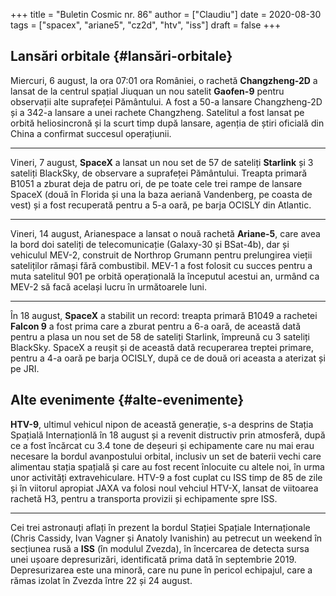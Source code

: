 +++
title = "Buletin Cosmic nr. 86"
author = ["Claudiu"]
date = 2020-08-30
tags = ["spacex", "ariane5", "cz2d", "htv", "iss"]
draft = false
+++

## Lansări orbitale {#lansări-orbitale}

Miercuri, 6 august, la ora 07:01 ora României, o rachetă **Changzheng-2D** a lansat de la centrul spațial Jiuquan un nou satelit **Gaofen-9** pentru observații alte suprafeței Pământului. A fost a 50-a lansare Changzheng-2D și a 342-a lansare a unei rachete Changzheng. Satelitul a fost lansat pe orbită heliosincronă și la scurt timp după lansare, agenția de știri oficială din China a confirmat succesul operațiunii.

---

Vineri, 7 august, **SpaceX** a lansat un nou set de 57 de sateliți **Starlink** și 3 sateliți BlackSky, de observare a suprafeței Pământului. Treapta primară B1051 a zburat deja de patru ori, de pe toate cele trei rampe de lansare SpaceX (două în Florida și una la baza aeriană Vandenberg, pe coasta de vest) și a fost recuperată pentru a 5-a oară, pe barja OCISLY din Atlantic.

---

Vineri, 14 august, Arianespace a lansat o nouă rachetă **Ariane-5**, care avea la bord doi sateliți de telecomunicație (Galaxy-30 și BSat-4b), dar și vehiculul MEV-2, construit de Northrop Grumann pentru prelungirea vieții sateliților rămași fără combustibil. MEV-1 a fost folosit cu succes pentru a muta satelitul 901 pe orbită operațională la începutul acestui an, urmând ca MEV-2 să facă același lucru în următoarele luni.

---

În 18 august, **SpaceX** a stabilit un record: treapta primară B1049 a rachetei **Falcon 9** a fost prima care a zburat pentru a 6-a oară, de această dată pentru a plasa un nou set de 58 de sateliți Starlink, împreună cu 3 sateliți BlackSky. SpaceX a reușit și de această dată recuperarea treptei primare, pentru a 4-a oară pe barja OCISLY, după ce de două ori aceasta a aterizat și pe JRI.


## Alte evenimente {#alte-evenimente}

**HTV-9**, ultimul vehicul nipon de această generație, s-a desprins de Stația Spațială Internaționlă în 18 august și a revenit distructiv prin atmosferă, după ce a fost încărcat cu 3.4 tone de deșeuri și echipamente care nu mai erau necesare la bordul avanpostului orbital, inclusiv un set de baterii vechi care alimentau stația spațială și care au fost recent înlocuite cu altele noi, în urma unor activități extravehiculare. HTV-9 a fost cuplat cu ISS timp de 85 de zile și în viitorul apropiat JAXA va folosi noul vehciul HTV-X, lansat de viitoarea rachetă H3, pentru a transporta provizii și echipamente spre ISS.

---

Cei trei astronauți aflați în prezent la bordul Stației Spațiale Internaționale (Chris Cassidy, Ivan Vagner și Anatoly Ivanishin) au petrecut un weekend în secțiunea rusă a **ISS** (în modulul Zvezda), în încercarea de detecta sursa unei ușoare depresurizări, identificată prima dată în septembrie 2019. Depresurizarea este una minoră, care nu pune în pericol echipajul, care a rămas izolat în Zvezda între 22 și 24 august.